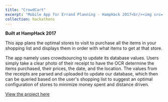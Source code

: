 ```yaml
---
title: "CrowdCart"
excerpt: "Mobile App for Errand Planning - HampHack 2017<br/><img src='/images/crowdcart.png'>"
collection: hackathons
---
```


**Built at HampHack 2017**

This app plans the optimal stores to visit to purchase all the items in your shopping list and displays them in order with what items to get at that store.

The app namely uses crowdsourcing to update its database values. Users simply take a clear photo of their receipt to have the OCR determine the items purchased, their prices, the date, and the location. The values from the receipts are parsed and uploaded to update our database, which then can be queried based on the user's shopping list to suggest an optimal configuration of stores to minimize money spent and distance driven.

[View the project here](https://devpost.com/software/hamphackathon)
